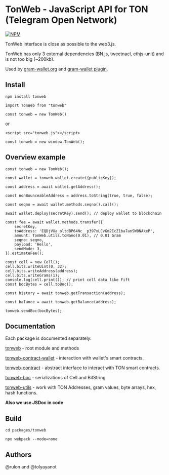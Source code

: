 # TonWeb - JavaScript API for TON (Telegram Open Network)

[![NPM](https://img.shields.io/npm/v/tonweb.svg)](https://www.npmjs.org/package/tonweb)

TonWeb interface is close as possible to the web3.js.

TonWeb has only 3 external dependencies (BN.js, tweetnacl, ethjs-unit) and is not too big (~200kb).

Used by [gram-wallet.org](https://gram-wallet.org) and [gram-wallet plugin](https://gram-wallet.org/plugin).

## Install

`npm install tonweb`

`import TonWeb from "tonweb"`

`const tonweb = new TonWeb()`

or

`<script src="tonweb.js"></script>`

`const tonweb = new window.TonWeb();`

## Overview example

```
const tonweb = new TonWeb();

const wallet = tonweb.wallet.create({publicKey});

const address = await wallet.getAddress();

const nonBounceableAddress = address.toString(true, true, false);

const seqno = await wallet.methods.seqno().call(); 

await wallet.deploy(secretKey).send(); // deploy wallet to blockchain

const fee = await wallet.methods.transfer({
    secretKey,
    toAddress: 'EQDjVXa_oltdBP64Nc__p397xLCvGm2IcZ1ba7anSW0NAkeP',
    amount: TonWeb.utils.toNano(0.01), // 0.01 Gram
    seqno: seqno,
    payload: 'Hello',
    sendMode: 3,
}).estimateFee();

const cell = new Cell();
cell.bits.writeUint(0, 32);
cell.bits.writeAddress(address);
cell.bits.writeGrams(1);
console.log(cell.print()); // print cell data like Fift
const bocBytes = cell.toBoc();

const history = await tonweb.getTransaction(address);

const balance = await tonweb.getBalance(address);

tonweb.sendBoc(bocBytes);

```

## Documentation

Each package is documented separately:

[tonweb](https://github.com/toncenter/tonweb/blob/master/packages/tonweb/README.md) - root module and methods

[tonweb-contract-wallet](https://github.com/toncenter/tonweb/blob/master/packages/tonweb-contract-wallet/README.md) - interaction with wallet's smart contracts.

[tonweb-contract](https://github.com/toncenter/tonweb/blob/master/packages/tonweb-contract/README.md) - abstract interface to interact with TON smart contracts.

[tonweb-boc](https://github.com/toncenter/tonweb/blob/master/packages/tonweb-boc/README.md) - serializations of Cell and BitString

[tonweb-utils](https://github.com/toncenter/tonweb/blob/master/packages/tonweb-utils/README.md) - work with TON Addresses, gram values, byte arrays, hex, hash functions.


**Also we use JSDoc in code** 

## Build

```
cd packages/tonweb

npx webpack --mode=none
```

## Authors

@rulon and @tolyayanot